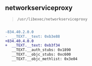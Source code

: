 ## networkserviceproxy

> `/usr/libexec/networkserviceproxy`

```diff

-834.40.2.0.0
-  __TEXT.__text: 0xb3e88
+834.40.4.0.0
+  __TEXT.__text: 0xb3f34
   __TEXT.__auth_stubs: 0x1890
   __TEXT.__objc_stubs: 0xc600
   __TEXT.__objc_methlist: 0x3e04

```
